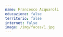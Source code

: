 ```yaml
---
name: Francesco Acquaroli
educazione: false
territorio: false
internet: false
image: /img/faces/1.jpg
---
```

